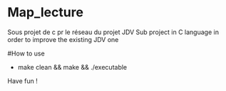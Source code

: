 # Map_lecture
Sous projet de c pr le réseau du projet JDV
Sub project in C language in order to improve the existing JDV one

#How to use

* make clean && make && ./executable

Have fun !
